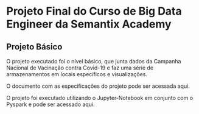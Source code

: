 # Projeto Final do Curso de Big Data Engineer da Semantix Academy

## Projeto Básico

O projeto executado foi o nível básico, que junta dados da Campanha Nacional de Vacinação contra Covid-19 e faz uma série de armazenamentos em locais específicos e visualizações.

O documento com as especificações do projeto pode ser acessada aqui.

O projeto foi executado utilizando o Jupyter-Notebook em conjunto com o Pyspark e pode ser acessado aqui.
